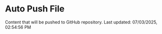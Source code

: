 # Auto Push File

Content that will be pushed to GitHub repository.
Last updated: 07/03/2025, 02:54:56 PM